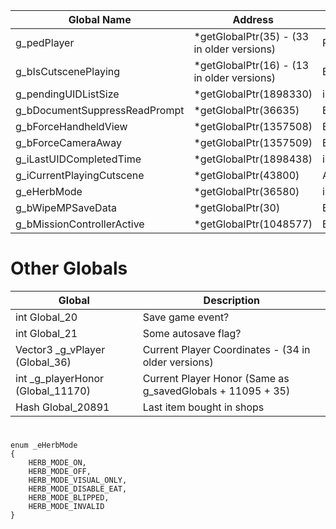 Global Name|Address|Datatype
----------- | ----------------- | ----
g_pedPlayer | *getGlobalPtr(35) - (33 in older versions) | Ped
g_bIsCutscenePlaying | *getGlobalPtr(16) - (13 in older versions) | BOOL
g_pendingUIDListSize | *getGlobalPtr(1898330) | int
g_bDocumentSuppressReadPrompt | *getGlobalPtr(36635) | BOOL
g_bForceHandheldView | *getGlobalPtr(1357508) | BOOL
g_bForceCameraAway | *getGlobalPtr(1357509) | BOOL
g_iLastUIDCompletedTime | *getGlobalPtr(1898438) | int
g_iCurrentPlayingCutscene | *getGlobalPtr(43800) | AnimScene
g_eHerbMode | *getGlobalPtr(36580) | int
g_bWipeMPSaveData | *getGlobalPtr(30) | BOOL
g_bMissionControllerActive | *getGlobalPtr(1048577) | BOOL


# Other Globals
Global|Description
-------| -----------------
int Global_20 | Save game event?
int Global_21 | Some autosave flag?
Vector3 _g_vPlayer (Global_36) | Current Player Coordinates - (34 in older versions)
int _g_playerHonor (Global_11170) | Current Player Honor (Same as g_savedGlobals + 11095 + 35)
Hash Global_20891 | Last item bought in shops

#
```
enum _eHerbMode
{
	HERB_MODE_ON,
	HERB_MODE_OFF,
	HERB_MODE_VISUAL_ONLY,
	HERB_MODE_DISABLE_EAT,
	HERB_MODE_BLIPPED,
	HERB_MODE_INVALID
}
```